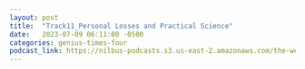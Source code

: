 ```yaml
---
layout: post
title:  "Track11_Personal Losses and Practical Science"
date:   2023-07-09 06:11:00 -0500
categories: genius-times-four
podcast_link: https://nilbus-podcasts.s3.us-east-2.amazonaws.com/the-well-trained-mind/Genius%20Times%20Four/Track11_Personal%20Losses%20and%20Practical%20Science.mp3
---
```

